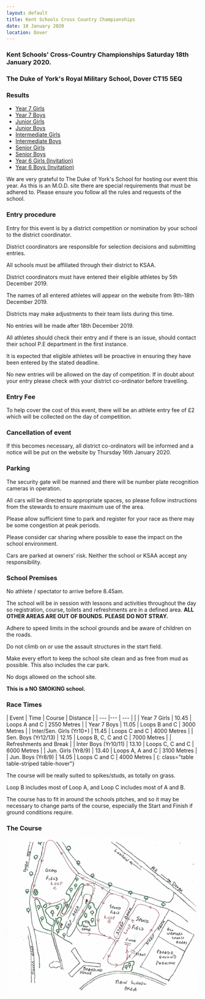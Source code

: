 ```yaml
---
layout: default
title: Kent Schools Cross Country Championships
date: 18 January 2020
location: Dover
---
```


### Kent Schools' Cross-Country Championships Saturday 18th January 2020.

### The Duke of York's Royal Military School, Dover CT15 5EQ

<div class="panel panel-info">
    <div class="panel-heading">
        <h3 class="panel-title">Results</h3>
    </div>
    <div class="panel-body">
        <ul>
            <li><a href="/files/events/19-20/2020-01-18-kent-schools-cross-country-champs/KSAA-Cross-Country-Championships-Provisional-Y7-Girls-2020.pdf">Year 7 Girls</a></li>
            <li><a href="/files/events/19-20/2020-01-18-kent-schools-cross-country-champs/KSAA-Cross-Country-Championships-Y7-Boys-2020.pdf">Year 7 Boys</a></li>
            <li><a href="/files/events/19-20/2020-01-18-kent-schools-cross-country-champs/KSAA-Cross-Country-Championships-Junior-Girls-2020.pdf">Junior Girls</a></li>
            <li><a href="/files/events/19-20/2020-01-18-kent-schools-cross-country-champs/KSAA-Cross-Country-Championships-Junior-Boys-2020.pdf">Junior Boys</a></li>
            <li><a href="/files/events/19-20/2020-01-18-kent-schools-cross-country-champs/KSAA-Cross-Country-Championships-Inter-Girls-2020.pdf">Intermediate Girls</a></li>
            <li><a href="/files/events/19-20/2020-01-18-kent-schools-cross-country-champs/KSAA-Cross-Country-Championships-Inter-Boys-2020.pdf">Intermediate Boys</a></li>
            <li><a href="/files/events/19-20/2020-01-18-kent-schools-cross-country-champs/KSAA-Cross-Country-Championships-Senior-Girls-2020.pdf">Senior Girls</a></li>
            <li><a href="/files/events/19-20/2020-01-18-kent-schools-cross-country-champs/KSAA-Cross-Country-Championships-Senior-Boys-2020.pdf">Senior Boys</a></li>
            <li><a href="/files/events/19-20/2020-01-18-kent-schools-cross-country-champs/KSAA-Cross-Country-Championships-Y6-Girls-2020.pdf">Year 6 Girls (Invitation)</a></li>
            <li><a href="/files/events/19-20/2020-01-18-kent-schools-cross-country-champs/KSAA-Cross-Country-Championships-Invitational-Y6-Boys-2020.pdf">Year 6 Boys (Invitation)</a></li>
        </ul>
    </div>
</div>

We are very grateful to The Duke of York's School for hosting our event this year. As this is an M.O.D. site there are special requirements that must be adhered to. Please ensure you follow all the rules and requests of the school.

### Entry procedure

Entry for this event is by a district competition or nomination by your school to the district coordinator.

District coordinators are responsible for selection decisions and submitting entries.

All schools must be affiliated through their district to KSAA.

District coordinators must have entered their eligible athletes by 5th December 2019.

The names of all entered athletes will appear on the website from 9th-18th December 2019.

Districts may make adjustments to their team lists during this time.

No entries will be made after 18th December 2019.

All athletes should check their entry and if there is an issue, should contact their school P.E department in the first instance.

It is expected that eligible athletes will be proactive in ensuring they have been entered by the stated deadline.

No new entries will be allowed on the day of competition. If in doubt about your entry please check with your district co-ordinator before travelling.

### Entry Fee

To help cover the cost of this event, there will be an athlete entry fee of &#163;2 which will be collected on the day of competition.

### Cancellation of event

If this becomes necessary, all district co-ordinators will be informed and a notice will be put on the website by Thursday 16th January 2020.

### Parking

The security gate will be manned and there will be number plate recognition cameras in operation.

All cars will be directed to appropriate spaces, so please follow instructions from the stewards to ensure maximum use of the area.

Please allow sufficient time to park and register for your race as there may be some congestion at peak periods.

Please consider car sharing where possible to ease the impact on the school environment.

Cars are parked at owners' risk. Neither the school or KSAA accept any responsibility.

### School Premises

No athlete / spectator to arrive before 8.45am.

The school will be in session with lessons and activities throughout the day so registration, course, toilets and refreshments are in a defined area. **ALL OTHER AREAS ARE OUT OF BOUNDS. PLEASE DO NOT STRAY.**

Adhere to speed limits in the school grounds and be aware of children on the roads.

Do not climb on or use the assault structures in the start field.

Make every effort to keep the school site clean and as free from mud as possible. This also includes the car park.

No dogs allowed on the school site.

**This is a NO SMOKING school.**

### Race Times

| Event | Time | Course | Distance |
| --- |--- | --- | |
| Year 7 Girls | 10.45 | Loops A and C | 2550 Metres |
| Year 7 Boys | 11.05 | Loops B and C | 3000 Metres |
| Inter/Sen. Girls (Yr10+) | 11.45 | Loops C and C | 4000 Metres |
| Sen. Boys (Yr12/13) | 12.15 | Loops B, C, C and C | 7000 Metres |
| Refreshments and Break |
| Inter Boys (Yr10/11) | 13.10 | Loops C, C and C | 6000 Metres |
| Jun. Girls (Yr8/9) | 13.40 | Loops A, A and C | 3100 Metres |
| Jun. Boys (Yr8/9) | 14.05 | Loops C and C | 4000 Metres |
{: class="table table-striped table-hover"}

The course will be really suited to spikes/studs, as totally on grass.

Loop B includes most of Loop A, and Loop C includes most of A and B.

The course has to fit in around the schools pitches, and so it may be necessary to change parts of the course, especially the Start and Finish if ground conditions require.

### The Course

<a href="/images/events/16-17/2017-01-21-kent-schools-cross-country-champs/course-map.PNG" target="_blank">
    <img src="/images/events/16-17/2017-01-21-kent-schools-cross-country-champs/course-map.PNG" style="max-width:100%;"/>
</a>
